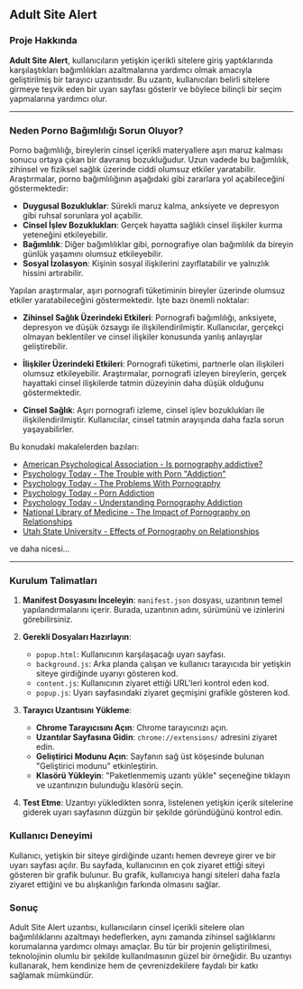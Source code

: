 ## Adult Site Alert

### Proje Hakkında

**Adult Site Alert**, kullanıcıların yetişkin içerikli sitelere giriş yaptıklarında karşılaştıkları bağımlılıkları azaltmalarına yardımcı olmak amacıyla geliştirilmiş bir tarayıcı uzantısıdır. Bu uzantı, kullanıcıları belirli sitelere girmeye teşvik eden bir uyarı sayfası gösterir ve böylece bilinçli bir seçim yapmalarına yardımcı olur.

---

### Neden Porno Bağımlılığı Sorun Oluyor?

Porno bağımlılığı, bireylerin cinsel içerikli materyallere aşırı maruz kalması sonucu ortaya çıkan bir davranış bozukluğudur. Uzun vadede bu bağımlılık, zihinsel ve fiziksel sağlık üzerinde ciddi olumsuz etkiler yaratabilir. Araştırmalar, porno bağımlılığının aşağıdaki gibi zararlara yol açabileceğini göstermektedir:

- **Duygusal Bozukluklar**: Sürekli maruz kalma, anksiyete ve depresyon gibi ruhsal sorunlara yol açabilir.
- **Cinsel İşlev Bozuklukları**: Gerçek hayatta sağlıklı cinsel ilişkiler kurma yeteneğini etkileyebilir.
- **Bağımlılık**: Diğer bağımlılıklar gibi, pornografiye olan bağımlılık da bireyin günlük yaşamını olumsuz etkileyebilir.
- **Sosyal İzolasyon**: Kişinin sosyal ilişkilerini zayıflatabilir ve yalnızlık hissini artırabilir.

Yapılan araştırmalar, aşırı pornografi tüketiminin bireyler üzerinde olumsuz etkiler yaratabileceğini göstermektedir. İşte bazı önemli noktalar:

- **Zihinsel Sağlık Üzerindeki Etkileri**: Pornografi bağımlılığı, anksiyete, depresyon ve düşük özsaygı ile ilişkilendirilmiştir. Kullanıcılar, gerçekçi olmayan beklentiler ve cinsel ilişkiler konusunda yanlış anlayışlar geliştirebilir.
  
- **İlişkiler Üzerindeki Etkileri**: Pornografi tüketimi, partnerle olan ilişkileri olumsuz etkileyebilir. Araştırmalar, pornografi izleyen bireylerin, gerçek hayattaki cinsel ilişkilerde tatmin düzeyinin daha düşük olduğunu göstermektedir.
  
- **Cinsel Sağlık**: Aşırı pornografi izleme, cinsel işlev bozuklukları ile ilişkilendirilmiştir. Kullanıcılar, cinsel tatmin arayışında daha fazla sorun yaşayabilirler.


Bu konudaki makalelerden bazıları:
- [American Psychological Association - Is pornography addictive?](https://www.apa.org/monitor/2014/04/pornography)
- [Psychology Today - The Trouble with Porn "Addiction"](https://www.psychologytoday.com/intl/blog/talking-apes/202207/the-trouble-with-porn-addiction)
- [Psychology Today - The Problems With Pornography](https://www.psychologytoday.com/intl/blog/talking-sex-and-relationships/202104/the-problems-pornography)
- [Psychology Today - Porn Addiction](https://www.psychologytoday.com/intl/basics/porn-addiction)
- [Psychology Today - Understanding Pornography Addiction](https://www.psychologytoday.com/us/blog/communication-success/201909/understanding-pornography-addiction)
- [National Library of Medicine - The Impact of Pornography on Relationships](https://www.ncbi.nlm.nih.gov/pmc/articles/PMC4864534/)
- [Utah State University - Effects of Pornography on Relationships](https://extension.usu.edu/relationships/research/effects-of-pornography-on-relationships)

ve daha nicesi...

---

### Kurulum Talimatları

1. **Manifest Dosyasını İnceleyin**: `manifest.json` dosyası, uzantının temel yapılandırmalarını içerir. Burada, uzantının adını, sürümünü ve izinlerini görebilirsiniz.
   
2. **Gerekli Dosyaları Hazırlayın**:
   - `popup.html`: Kullanıcının karşılaşacağı uyarı sayfası.
   - `background.js`: Arka planda çalışan ve kullanıcı tarayıcıda bir yetişkin siteye girdiğinde uyarıyı gösteren kod.
   - `content.js`: Kullanıcının ziyaret ettiği URL'leri kontrol eden kod.
   - `popup.js`: Uyarı sayfasındaki ziyaret geçmişini grafikle gösteren kod.

3. **Tarayıcı Uzantısını Yükleme**:
   - **Chrome Tarayıcısını Açın**: Chrome tarayıcınızı açın.
   - **Uzantılar Sayfasına Gidin**: `chrome://extensions/` adresini ziyaret edin.
   - **Geliştirici Modunu Açın**: Sayfanın sağ üst köşesinde bulunan "Geliştirici modunu" etkinleştirin.
   - **Klasörü Yükleyin**: "Paketlenmemiş uzantı yükle" seçeneğine tıklayın ve uzantınızın bulunduğu klasörü seçin.

4. **Test Etme**: Uzantıyı yükledikten sonra, listelenen yetişkin içerik sitelerine giderek uyarı sayfasının düzgün bir şekilde göründüğünü kontrol edin.

### Kullanıcı Deneyimi

Kullanıcı, yetişkin bir siteye girdiğinde uzantı hemen devreye girer ve bir uyarı sayfası açılır. Bu sayfada, kullanıcının en çok ziyaret ettiği siteyi gösteren bir grafik bulunur. Bu grafik, kullanıcıya hangi siteleri daha fazla ziyaret ettiğini ve bu alışkanlığın farkında olmasını sağlar.

### Sonuç

Adult Site Alert uzantısı, kullanıcıların cinsel içerikli sitelere olan bağımlılıklarını azaltmayı hedeflerken, aynı zamanda zihinsel sağlıklarını korumalarına yardımcı olmayı amaçlar. Bu tür bir projenin geliştirilmesi, teknolojinin olumlu bir şekilde kullanılmasının güzel bir örneğidir. Bu uzantıyı kullanarak, hem kendinize hem de çevrenizdekilere faydalı bir katkı sağlamak mümkündür.